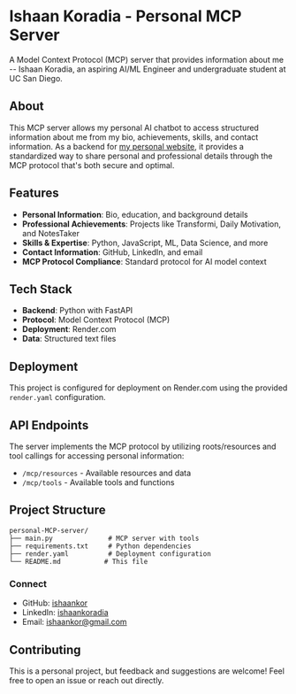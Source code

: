 # Ishaan Koradia - Personal MCP Server

A Model Context Protocol (MCP) server that provides information about me -- Ishaan Koradia, an aspiring AI/ML Engineer and undergraduate student at UC San Diego. 

## About

This MCP server allows my personal AI chatbot to access structured information about me from my bio, achievements, skills, and contact information. As a backend for [my personal website](https://github.com/ishaankor/my-personal-website), it provides a standardized way to share personal and professional details through the MCP protocol that's both secure and optimal.

## Features

- **Personal Information**: Bio, education, and background details
- **Professional Achievements**: Projects like Transformi, Daily Motivation, and NotesTaker
- **Skills & Expertise**: Python, JavaScript, ML, Data Science, and more
- **Contact Information**: GitHub, LinkedIn, and email
- **MCP Protocol Compliance**: Standard protocol for AI model context

## Tech Stack

- **Backend**: Python with FastAPI
- **Protocol**: Model Context Protocol (MCP)
- **Deployment**: Render.com
- **Data**: Structured text files

## Deployment

This project is configured for deployment on Render.com using the provided `render.yaml` configuration.

## API Endpoints

The server implements the MCP protocol by utilizing roots/resources and tool callings for accessing personal information:

- `/mcp/resources` - Available resources and data
- `/mcp/tools` - Available tools and functions

## Project Structure

```
personal-MCP-server/
├── main.py              # MCP server with tools
├── requirements.txt     # Python dependencies
├── render.yaml          # Deployment configuration
└── README.md           # This file
```

### Connect
- GitHub: [ishaankor](https://github.com/ishaankor)
- LinkedIn: [ishaankoradia](https://linkedin.com/in/ishaankoradia)
- Email: ishaankor@gmail.com

## Contributing

This is a personal project, but feedback and suggestions are welcome! Feel free to open an issue or reach out directly.
